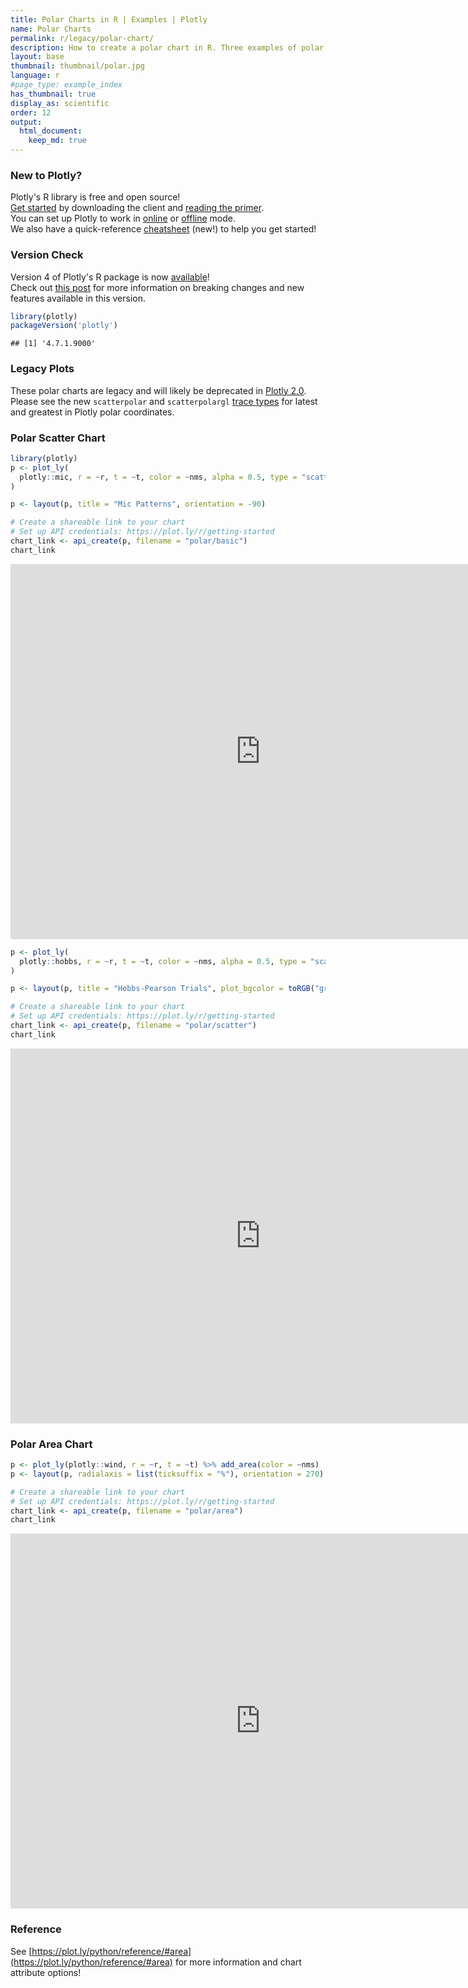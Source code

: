 ```yaml
---
title: Polar Charts in R | Examples | Plotly
name: Polar Charts
permalink: r/legacy/polar-chart/
description: How to create a polar chart in R. Three examples of polar line, polar scatter, and polar area chart.
layout: base
thumbnail: thumbnail/polar.jpg
language: r
#page_type: example_index
has_thumbnail: true
display_as: scientific
order: 12
output:
  html_document:
    keep_md: true
---
```




### New to Plotly?

Plotly's R library is free and open source!<br>
[Get started](https://plot.ly/r/getting-started/) by downloading the client and [reading the primer](https://plot.ly/r/getting-started/).<br>
You can set up Plotly to work in [online](https://plot.ly/r/getting-started/#hosting-graphs-in-your-online-plotly-account) or [offline](https://plot.ly/r/offline/) mode.<br>
We also have a quick-reference [cheatsheet](https://images.plot.ly/plotly-documentation/images/r_cheat_sheet.pdf) (new!) to help you get started!

### Version Check

Version 4 of Plotly's R package is now [available](https://plot.ly/r/getting-started/#installation)!<br>
Check out [this post](http://moderndata.plot.ly/upgrading-to-plotly-4-0-and-above/) for more information on breaking changes and new features available in this version.

```r
library(plotly)
packageVersion('plotly')
```

```
## [1] '4.7.1.9000'
```


### Legacy Plots

These polar charts are legacy and will likely be deprecated in [Plotly 2.0](https://github.com/plotly/plotly.js/issues/420). Please see the new `scatterpolar` and `scatterpolargl` [trace types](https://plot.ly/r/polar-chart/) for latest and greatest in Plotly polar coordinates.

### Polar Scatter Chart


```r
library(plotly)
p <- plot_ly(
  plotly::mic, r = ~r, t = ~t, color = ~nms, alpha = 0.5, type = "scatter"
)

p <- layout(p, title = "Mic Patterns", orientation = -90)

# Create a shareable link to your chart
# Set up API credentials: https://plot.ly/r/getting-started
chart_link <- api_create(p, filename = "polar/basic")
chart_link
```

<iframe src="https://plot.ly/~RPlotBot/3165.embed" width="800" height="600" id="igraph" scrolling="no" seamless="seamless" frameBorder="0"> </iframe>


```r
p <- plot_ly(
  plotly::hobbs, r = ~r, t = ~t, color = ~nms, alpha = 0.5, type = "scatter"
)

p <- layout(p, title = "Hobbs-Pearson Trials", plot_bgcolor = toRGB("grey90"))

# Create a shareable link to your chart
# Set up API credentials: https://plot.ly/r/getting-started
chart_link <- api_create(p, filename = "polar/scatter")
chart_link
```

<iframe src="https://plot.ly/~RPlotBot/3167.embed" width="800" height="600" id="igraph" scrolling="no" seamless="seamless" frameBorder="0"> </iframe>

### Polar Area Chart


```r
p <- plot_ly(plotly::wind, r = ~r, t = ~t) %>% add_area(color = ~nms)
p <- layout(p, radialaxis = list(ticksuffix = "%"), orientation = 270)

# Create a shareable link to your chart
# Set up API credentials: https://plot.ly/r/getting-started
chart_link <- api_create(p, filename = "polar/area")
chart_link
```

<iframe src="https://plot.ly/~RPlotBot/3169.embed" width="800" height="600" id="igraph" scrolling="no" seamless="seamless" frameBorder="0"> </iframe>

### Reference
See [https://plot.ly/python/reference/#area](https://plot.ly/python/reference/#area) for more information and chart attribute options!
